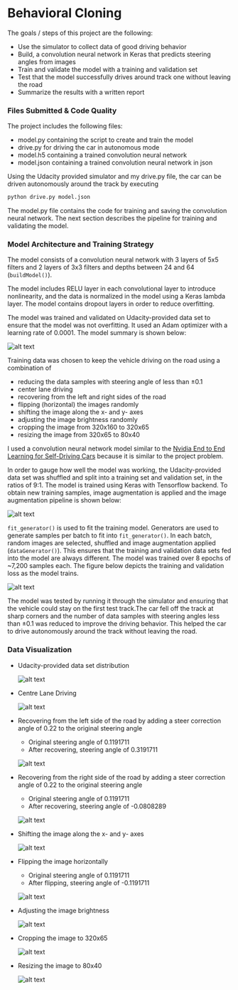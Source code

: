 # **Behavioral Cloning** 

The goals / steps of this project are the following:
* Use the simulator to collect data of good driving behavior
* Build, a convolution neural network in Keras that predicts steering angles from images
* Train and validate the model with a training and validation set
* Test that the model successfully drives around track one without leaving the road
* Summarize the results with a written report

[//]: # (Image References)

[image1]: ./md_images/summary.png "Model Summary"
[image2]: ./md_images/pipeline.png "Image Augmentation Pipeline"
[image3]: ./md_images/loss.png "Validation Loss"
[image4]: ./md_images/dataset.png "Data Set"
[image5]: ./md_images/centerlane.png "Center Lane"
[image6]: ./md_images/leftlane.png "Left Lane"
[image7]: ./md_images/rightlane.png "Right Lane"
[image8]: ./md_images/shift.png "Shift Axes"
[image9]: ./md_images/flip.png "Flip Horizontal"
[image10]: ./md_images/brightness.png "Adjust Brightness"
[image11]: ./md_images/crop.png "Crop Image"
[image12]: ./md_images/resize.png "Resize Image"

### Files Submitted & Code Quality

The project includes the following files:
* model.py containing the script to create and train the model
* drive.py for driving the car in autonomous mode
* model.h5 containing a trained convolution neural network 
* model.json containing a trained convolution neural network in json

Using the Udacity provided simulator and my drive.py file, the car can be driven autonomously around the track by executing 
```sh
python drive.py model.json
```
The model.py file contains the code for training and saving the convolution neural network. The next section describes the pipeline for training and validating the model.

### Model Architecture and Training Strategy

The model consists of a convolution neural network with 3 layers of 5x5 filters and 2 layers of 3x3 filters and depths between 24 and 64 (`buildModel()`).

The model includes RELU layer in each convolutional layer to introduce nonlinearity, and the data is normalized in the model using a Keras lambda layer. The model contains dropout layers in order to reduce overfitting. 

The model was trained and validated on Udacity-provided data set to ensure that the model was not overfitting. It used an Adam optimizer with a learning rate of 0.0001. The model summary is shown below:

![alt text][image1]

Training data was chosen to keep the vehicle driving on the road using a combination of 
* reducing the data samples with steering angle of less than ±0.1
* center lane driving
* recovering from the left and right sides of the road
* flipping (horizontal) the images randomly
* shifting the image along the x- and y- axes 
* adjusting the image brightness randomly
* cropping the image from 320x160 to 320x65
* resizing the image from 320x65 to 80x40

I used a convolution neural network model similar to the [Nvidia End to End Learning for Self-Driving Cars](http://images.nvidia.com/content/tegra/automotive/images/2016/solutions/pdf/end-to-end-dl-using-px.pdf) because it is similar to the project problem.

In order to gauge how well the model was working, the Udacity-provided data set was shuffled and split into a training set and validation set, in the ratios of 9:1. The model is trained using Keras with Tensorflow backend. To obtain new training samples, image augmentation is applied and the image augmentation pipeline is shown below:

![alt text][image2]

`fit_generator()` is used to fit the training model. Generators are used to generate samples per batch to fit into `fit_generator()`. In each batch, random images are selected, shuffled and image augmentation applied (`dataGenerator()`). This ensures that the training and validation data sets fed into the model are always different. The model was trained over 8 epochs of ~7,200 samples each. The figure below depicts the training and validation loss as the model trains. 

![alt text][image3]

The model was tested by running it through the simulator and ensuring that the vehicle could stay on the first test track.The car fell off the track at sharp corners and the number of data samples with steering angles less than ±0.1 was reduced to improve the driving behavior. This helped the car to drive autonomously around the track without leaving the road.

### Data Visualization
* Udacity-provided data set distribution

  ![alt text][image4]

* Centre Lane Driving

  ![alt text][image5]

* Recovering from the left side of the road by adding a steer correction angle of 0.22 to the original steering angle
  - Original steering angle of 0.1191711
  - After recovering, steering angle of 0.3191711

  ![alt text][image6]

* Recovering from the right side of the road by adding a steer correction angle of 0.22 to the original steering angle
  - Original steering angle of 0.1191711
  - After recovering, steering angle of -0.0808289

  ![alt text][image7]

* Shifting the image along the x- and y- axes

  ![alt text][image8]

* Flipping the image horizontally
  - Original steering angle of 0.1191711
  - After flipping, steering angle of -0.1191711

  ![alt text][image9]

* Adjusting the image brightness

  ![alt text][image10]

* Cropping the image to 320x65

  ![alt text][image11]

* Resizing the image to 80x40

  ![alt text][image12]

